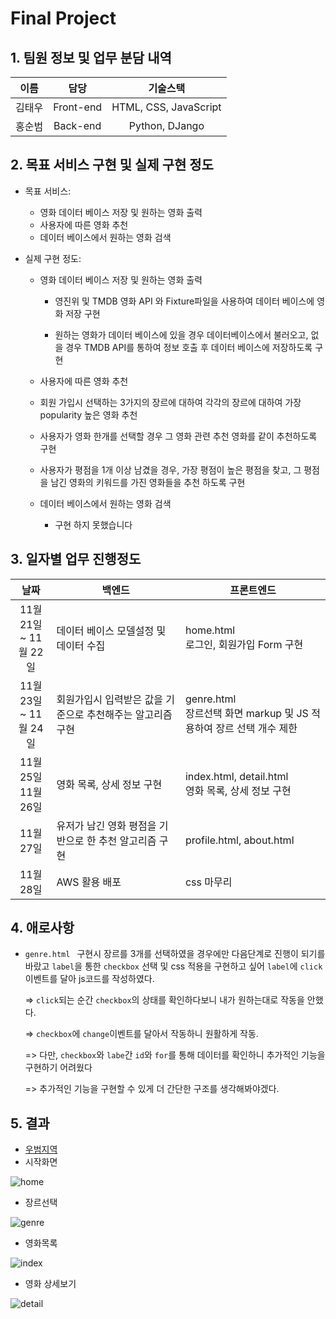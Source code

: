 # Final Project

## 1. 팀원 정보 및 업무 분담 내역

|  이름  |   담당    |       기술스택        |
| :----: | :-------: | :-------------------: |
| 김태우 | Front-end | HTML, CSS, JavaScript |
| 홍순범 | Back-end  |    Python, DJango     |



## 2. 목표 서비스 구현 및 실제 구현 정도

* 목표 서비스:

  * 영화 데이터 베이스 저장 및 원하는 영화 출력
  * 사용자에 따른 영화 추천
  * 데이터 베이스에서 원하는 영화 검색

* 실제 구현 정도:

  * 영화 데이터 베이스 저장 및 원하는 영화 출력

    * 영진위  및 TMDB 영화 API 와 Fixture파일을 사용하여 데이터 베이스에 영화 저장 구현

    * 원하는 영화가 데이터 베이스에 있을 경우 데이터베이스에서 불러오고, 없을 경우 TMDB API를 통하여 정보 호출 후 데이터 베이스에 저장하도록 구현
  *  사용자에 따른 영화 추천
    * 회원 가입시 선택하는 3가지의 장르에 대하여 각각의 장르에 대하여 가장 popularity 높은 영화 추천
    * 사용자가 영화 한개를 선택할 경우 그 영화 관련 추천 영화를 같이 추천하도록 구현
    * 사용자가 평점을 1개 이상 남겼을 경우, 가장 평점이 높은 평점을 찾고, 그 평점을 남긴 영화의 키워드를 가진 영화들을 추천 하도록 구현
  * 데이터 베이스에서 원하는 영화 검색
    * 구현 하지 못했습니다
  

## 3. 일자별 업무 진행정도

|            날짜            | 백엔드                                                     | 프론트엔드                                                   |
| :------------------------: | ---------------------------------------------------------- | ------------------------------------------------------------ |
| 11월 21일<br />~ 11월 22일 | 데이터 베이스 모델설정 및 데이터 수집                      | home.html <br />로그인, 회원가입 Form 구현                   |
| 11월 23일 <br/>~ 11월 24일 | 회원가입시 입력받은 값을 기준으로 추천해주는 알고리즘 구현 | genre.html <br />장르선택 화면 markup 및 JS 적용하여 장르 선택 개수 제한 |
|  11월 25일<br />11월 26일  | 영화 목록, 상세 정보 구현                                  | index.html, detail.html<br />영화 목록, 상세 정보 구현       |
|         11월 27일          | 유저가 남긴 영화 평점을 기반으로 한  추천 알고리즘 구현    | profile.html, about.html                                     |
|         11월 28일          | AWS 활용 배포                                              | css 마무리                                                   |

## 4. 애로사항

* `genre.html ` 구현시 장르를 3개를 선택하였을 경우에만 다음단계로 진행이 되기를 바랐고 `label`을 통한 `checkbox` 선택 및 css 적용을 구현하고 싶어 `label`에 `click` 이벤트를 달아 js코드를 작성하였다. 

  => `click`되는 순간 `checkbox`의 상태를 확인하다보니 내가 원하는대로 작동을 안했다.

  => `checkbox`에 `change`이벤트를 달아서 작동하니 원활하게 작동.

  => 다만, `checkbox`와 `labe`간 `id`와 `for`를 통해 데이터를 확인하니 추가적인 기능을 구현하기 어려웠다

  => 추가적인 기능을 구현할 수 있게 더 간단한 구조를 생각해봐야겠다.

## 5. 결과

* [우범지역](http://13.209.81.67/)
* 시작화면

![home](./readmeImg/home.jpg)

* 장르선택

![genre](./readmeImg/genre.jpg)

* 영화목록

![index](./readmeImg/index.jpg)

* 영화 상세보기

![detail](./readmeImg/detail.jpg)